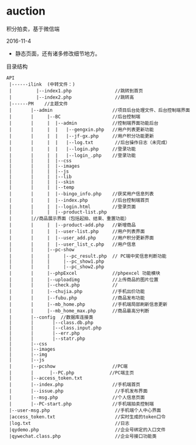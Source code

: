 # auction
积分拍卖，基于微信端

2016-11-4
- 静态页面，还有诸多修改细节地方。

目录结构
        
    API    
     |------ilink  (中转文件：)
     |         |--index1.php                //跳转到首页
     |         |--index2.php                //跳转高
     |------PM	  //主题文件
     |       |--admin                      //项目后台处理文件、后台控制端界面
     |       |     |--BC                   //后台控制端
     |   	 |     |  |--admin             //控制端界面功能后台
     |   	 |     |  |   |--gengxin.php   //用户列表更新功能
     |       |     |  |   |--jf-gx.php     //用户积分功能更新
     |       |     |  |   |--log.txt	    //后台操作日志（未完成）
     |       |     |  |   |--login.php     //登录功能
     |       |     |  |   |--login_.php    //登录功能
     |       |     |  |--css
     |       |     |  |--images
     |       |     |  |--js
     |       |     |  |--lib
     |       |     |  |--skin
     |       |     |  |--temp
     |       |     |  |--bingo_info.php    //获奖用户信息列表
     |       |     |  |--index.php         //后台控制端首页
     |       |     |  |--login.html        //登录页面
     |       |     |  |--product-list.php               
     |       |//商品展示界面（包括起拍、结束、重置功能）
     |       |     |  |--product-add.php   //新增商品
     |       |     |  |--user-list.php     //用户列表界面
     |       |     |  |--user_add.php      //用户积分更新界面
     |       |     |  |--user_list_c.php   //用户信息
     |       |     |--pc-show
     |   	 |     |     |--pc_result.php  // PC端中奖信息判断功能
     |   	 |     |     |--pc_show1.php
     |   	 |     |     |--pc_show2.php
     |       |     |--phpExcel             //phpexcel 功能模块
     |       |     |--uploadimg            //上传商品的图片位置
     |       |     |--check.php            //
     |       |     |--chujia.php           //手机出价功能
     |       |     |--fubu.php             //商品发布功能
     |       |     |--mb_home.php          //手机端局部刷新信息更新
     |       |     |--mb_home_max.php      //商品最高分判断
     |       |--config  //数据库连接类
     |       |       |--class.db.php
     |       |       |--class.input.php
     |       |       |--err.php
     |       |       |--statr.php
     |       |--css
     |       |--images
     |       |--img
     |       |--js
     |       |--pcshow                     //PC端
     |       |      |--PC.php             //PC端主页
     |       |--access_token.txt
     |       |--index.php                  //手机端首页
     |       |--issue.php	                //手机发布界面
     |       |--msg.php                    //个人信息页面
     |       |--PC-start.php               //手机端拍卖控制端
     |--user-msg.php                        //手机端个人中心界面
     |access_token.txt                      //实时生成的token口令
     |log.txt                               //日志
     |qydemo.php                            //企业号绑定的入口文件
     |qywechat.class.php                    //企业号接口功能类